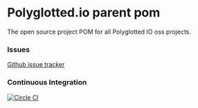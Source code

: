# Polyglotted.io parent pom

The open source project POM for all Polyglotted IO oss projects.

### Issues
[Github issue tracker](https://github.com/polyglotted/oss-parent/issues)

### Continuous Integration
[![Circle CI](https://circleci.com/gh/polyglotted/oss-parent.svg?style=shield)](https://circleci.com/gh/polyglotted/oss-parent)
